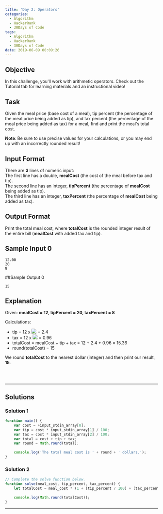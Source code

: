 ```yaml
---
title: 'Day 2: Operators'
categories:
  - Algorithm
  - HackerRank
  - 30Days of Code
tags:
  - Algorithm
  - HackerRank
  - 30Days of Code
date: 2019-06-09 00:09:26
---
```


## Objective

In this challenge, you'll work with arithmetic operators. Check out the Tutorial tab for learning materials and an instructional video!
## Task

Given the meal price (base cost of a meal), tip percent (the percentage of the meal price being added as tip), and tax percent (the percentage of the meal price being added as tax) for a meal, find and print the meal's total cost.

**Note**: Be sure to use precise values for your calculations, or you may end up with an incorrectly rounded result!


## Input Format

There are **3** lines of numeric input: <br/>
The first line has a double, **mealCost** (the cost of the meal before tax and tip). <br/>
The second line has an integer, **tipPercent** (the percentage of **mealCost** being added as tip). <br/>
The third line has an integer, **taxPercent** (the percentage of **mealCost** being added as tax).<br/>

## Output Format

Print the total meal cost, where **totalCost** is the rounded integer result of the entire bill (**mealCost** with added tax and tip).


## Sample Input 0

```
12.00
20
8
```


##Sample Output 0

```
15
```


## Explanation

Given: 
**mealCost = 12, tipPercent = 20, taxPercent = 8**

Calculations: 
- tip = 12 x ![](https://latex.codecogs.com/svg.latex?\frac{20}{100}) = 2.4
- tax = 12 x ![](https://latex.codecogs.com/svg.latex?\frac{8}{100}) = 0.96
- totalCost = mealCost + tip + tax = 12 + 2.4 + 0.96 = 15.36
- round(totalCost) = 15

We round **totalCost** to the nearest dollar (integer) and then print our result, **15**.

<br/>
<br/>

---

## Solutions
### Solution 1

```javascript
function main() {
    var cost = +input_stdin_array[0];
    var tip = cost * input_stdin_array[1] / 100;
    var tax = cost * input_stdin_array[2] / 100;
    var total = cost + tip + tax;
    var round = Math.round(total);
    
    console.log('The total meal cost is ' + round + ' dollars.');
}
```

### Solution 2

```javascript
// Complete the solve function below.
function solve(meal_cost, tip_percent, tax_percent) {
    let totalCost = meal_cost * (1 + (tip_percent / 100) + (tax_percent / 100));
    
    console.log(Math.round(totalCost));
}
```

---
